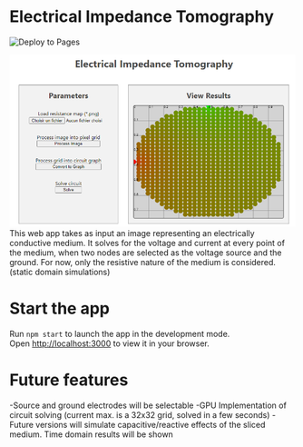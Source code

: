 # Electrical Impedance Tomography 
![Deploy to Pages](https://github.com/emilamaj/impedance/actions/workflows/node-react-pages.js.yml/badge.svg)

![Electrical Impedance Tomography](/main_screenshot.png)
This web app takes as input an image representing an electrically conductive medium.
It solves for the voltage and current at every point of the medium, when two nodes are selected as the voltage source and the ground.
For now, only the resistive nature of the medium is considered. (static domain simulations)

# Start the app

Run `npm start` to launch the app in the development mode.\
Open [http://localhost:3000](http://localhost:3000) to view it in your browser.

# Future features

-Source and ground electrodes will be selectable
-GPU Implementation of circuit solving (current max. is a 32x32 grid, solved in a few seconds)
-Future versions will simulate capacitive/reactive effects of the sliced medium. Time domain results will be shown